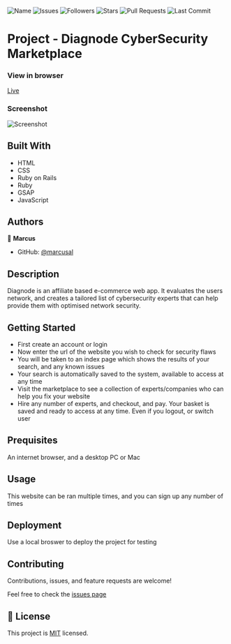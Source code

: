![Name](https://img.shields.io/badge/Marcus-Developer-red?style=for-the-badge)
![Issues](https://img.shields.io/github/issues/marcusal/cyber_city?style=for-the-badge)
![Followers](https://img.shields.io/github/followers/marcusal?style=for-the-badge)
![Stars](https://img.shields.io/github/stars/marcusal?style=for-the-badge)
![Pull Requests](https://img.shields.io/github/issues-pr/marcusal/cyber_city?style=for-the-badge)
![Last Commit](https://img.shields.io/github/last-commit/marcusal/cyber_city/main?style=for-the-badge)


# Project - Diagnode CyberSecurity Marketplace


### View in browser
[Live](http://www.diagnode.co.uk/)

### Screenshot
![Screenshot](./screenshot.png)

## Built With

- HTML
- CSS
- Ruby on Rails
- Ruby
- GSAP
- JavaScript

## Authors

👤 **Marcus**

- GitHub: [@marcusal](https://github.com/marcusal)

## Description

Diagnode is an affiliate based e-commerce web app. It evaluates the users network, and creates a tailored list of cybersecurity experts that can help provide them with optimised network security. 

## Getting Started

- First create an account or login
- Now enter the url of the website you wish to check for security flaws
- You will be taken to an index page which shows the results of your search, and any known issues
- Your search is automatically saved to the system, available to access at any time
- Visit the marketplace to see a collection of experts/companies who can help you fix your website
- Hire any number of experts, and checkout, and pay. Your basket is saved and ready to access at any time. Even if you logout, or switch user

## Prequisites

An internet browser, and a desktop PC or Mac

## Usage

This website can be ran multiple times, and you can sign up any number of times

## Deployment

Use a local broswer to deploy the project for testing

## Contributing

Contributions, issues, and feature requests are welcome!

Feel free to check the [issues page](https://github.com/marcusal/sakoiwebsite/issues)

## 📝 License

This project is [MIT](LICENSE) licensed.

